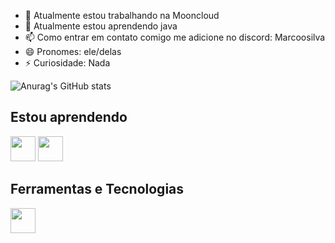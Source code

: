 - 🔭 Atualmente estou trabalhando na Mooncloud
- 🌱 Atualmente estou aprendendo java
- 📫 Como entrar em contato comigo me adicione no discord: Marcoosilva
- 😄 Pronomes: ele/delas
- ⚡ Curiosidade: Nada

![Anurag's GitHub stats](https://github-readme-stats.vercel.app/api?username=anuraghazra&show_icons=true&theme=transparent)

## Estou aprendendo

<img loading="lazy" src="https://cdn.jsdelivr.net/gh/devicons/devicon/icons/java/java-original.svg" width="40" height="40"/> <img loading="lazy" src="https://cdn.jsdelivr.net/gh/devicons/devicon/icons/python/python-original.svg" width="40" height="40"/>
 
## Ferramentas e Tecnologias

<img loading="lazy" src="https://cdn.jsdelivr.net/gh/devicons/devicon/icons/git/git-original.svg" width="40" height="40"/>
<!---
markosvr/markosvr is a ✨ special ✨ repository because its `README.md` (this file) appears on your GitHub profile.
You can click the Preview link to take a look at your changes.
--->


